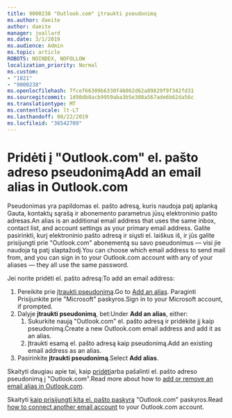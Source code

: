 ```yaml
---
title: 9000238 "Outlook.com" įtraukti pseudonimą
ms.author: daeite
author: daeite
manager: joallard
ms.date: 3/1/2019
ms.audience: Admin
ms.topic: article
ROBOTS: NOINDEX, NOFOLLOW
localization_priority: Normal
ms.custom:
- "1821"
- "9000238"
ms.openlocfilehash: 7fcef66309b6330f46062d62a89829f9f342fd31
ms.sourcegitcommit: 1d98db8acb9959aba3b5e308a567ade6b62da56c
ms.translationtype: MT
ms.contentlocale: lt-LT
ms.lasthandoff: 08/22/2019
ms.locfileid: "36542709"
---
```

# <a name="add-an-email-alias-in-outlookcom"></a><span data-ttu-id="f7b58-102">Pridėti į "Outlook.com" el. pašto adreso pseudonimą</span><span class="sxs-lookup"><span data-stu-id="f7b58-102">Add an email alias in Outlook.com</span></span>

<span data-ttu-id="f7b58-103">Pseudonimas yra papildomas el. pašto adresą, kuris naudoja patį aplanką Gauta, kontaktų sąrašą ir abonemento parametrus jūsų elektroninio pašto adresas.</span><span class="sxs-lookup"><span data-stu-id="f7b58-103">An alias is an additional email address that uses the same inbox, contact list, and account settings as your primary email address.</span></span> <span data-ttu-id="f7b58-104">Galite pasirinkti, kurį elektroninio pašto adresą ir siųsti el. laiškus iš, ir jūs galite prisijungti prie "Outlook.com" abonementą su savo pseudonimus — visi jie naudoja tą patį slaptažodį.</span><span class="sxs-lookup"><span data-stu-id="f7b58-104">You can choose which email address to send mail from, and you can sign in to your Outlook.com account with any of your aliases — they all use the same password.</span></span>

<span data-ttu-id="f7b58-105">Jei norite pridėti el. pašto adresą:</span><span class="sxs-lookup"><span data-stu-id="f7b58-105">To add an email address:</span></span>

1. <span data-ttu-id="f7b58-106">Pereikite prie [įtraukti pseudonimą](https://go.microsoft.com/fwlink/p/?linkid=864833).</span><span class="sxs-lookup"><span data-stu-id="f7b58-106">Go to [Add an alias](https://go.microsoft.com/fwlink/p/?linkid=864833).</span></span> <span data-ttu-id="f7b58-107">Paraginti Prisijunkite prie "Microsoft" paskyros.</span><span class="sxs-lookup"><span data-stu-id="f7b58-107">Sign in to your Microsoft account, if prompted.</span></span>
2. <span data-ttu-id="f7b58-108">Dalyje **įtraukti pseudonimą**, bet:</span><span class="sxs-lookup"><span data-stu-id="f7b58-108">Under **Add an alias**, either:</span></span>
    1. <span data-ttu-id="f7b58-109">Sukurkite naują "Outlook.com" el. pašto adresą ir pridėkite jį kaip pseudonimą.</span><span class="sxs-lookup"><span data-stu-id="f7b58-109">Create a new Outlook.com email address and add it as an alias.</span></span>
    2. <span data-ttu-id="f7b58-110">Įtraukti esamą el. pašto adresą kaip pseudonimą.</span><span class="sxs-lookup"><span data-stu-id="f7b58-110">Add an existing email address as an alias.</span></span>
3. <span data-ttu-id="f7b58-111">Pasirinkite **įtraukti pseudonimą**.</span><span class="sxs-lookup"><span data-stu-id="f7b58-111">Select **Add alias**.</span></span>

<span data-ttu-id="f7b58-112">Skaityti daugiau apie tai, kaip [pridėti](https://support.office.com/article/459b1989-356d-40fa-a689-8f285b13f1f2?wt.mc_id=Office_Outlook_com_Alchemy)arba pašalinti el. pašto adreso pseudonimą į "Outlook.com".</span><span class="sxs-lookup"><span data-stu-id="f7b58-112">Read more about how to [add or remove an email alias in Outlook.com](https://support.office.com/article/459b1989-356d-40fa-a689-8f285b13f1f2?wt.mc_id=Office_Outlook_com_Alchemy).</span></span>  

<span data-ttu-id="f7b58-113">Skaityti [kaip prisijungti kitą el. pašto paskyrą](https://support.office.com/article/c5224df4-5885-4e79-91ba-523aa743f0ba?wt.mc_id=Office_Outlook_com_Alchemy) "Outlook.com" paskyros.</span><span class="sxs-lookup"><span data-stu-id="f7b58-113">Read [how to connect another email account](https://support.office.com/article/c5224df4-5885-4e79-91ba-523aa743f0ba?wt.mc_id=Office_Outlook_com_Alchemy) to your Outlook.com account.</span></span>